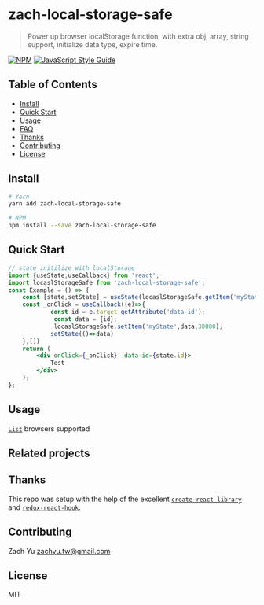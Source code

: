 # zach-local-storage-safe

> Power up browser localStorage function, with extra obj, array, string support, initialize data type, expire time.

[![NPM](https://img.shields.io/npm/v/zach-local-storage-safe.svg)](https://www.npmjs.com/package/react-use-is-scrolled-into-view) 
[![JavaScript Style Guide](https://img.shields.io/badge/code_style-standard-brightgreen.svg)](https://standardjs.com)

## Table of Contents

- [Install](#install)
- [Quick Start](#quick-start)
- [Usage](#usage)
- [FAQ](#faq)
- [Thanks](#thanks)
- [Contributing](#contributing)
- [License](#license)

## Install

```bash
# Yarn
yarn add zach-local-storage-safe

# NPM
npm install --save zach-local-storage-safe
```

## Quick Start

```jsx
// state initilize with localStorage
import {useState,useCallback} from 'react';
import locaslStorageSafe from 'zach-local-storage-safe';
const Example = () => {
    const [state,setState] = useState(locaslStorageSafe.getItem('myState','object') );
    const _onClick = useCallback((e)=>{
            const id = e.target.getAttribute('data-id');
             const data = {id};
             locaslStorageSafe.setItem('myState',data,30000);
            setState(()=>data)
    },[])
    return (
        <div onClick={_onClick}  data-id={state.id}>
            Test
        </div>
    );
};
```

## Usage

  [`List`](https://caniuse.com/#search=localStorage) browsers supported 


## Related projects

## Thanks
This repo was setup with the help of the excellent [`create-react-library`](https://www.npmjs.com/package/create-react-library) and [`redux-react-hook`](https://github.com/facebookincubator/redux-react-hook/blob/master/README.md).

## Contributing
Zach Yu zachyu.tw@gmail.com

## License

MIT 